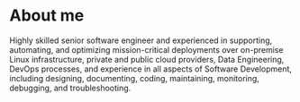 # About me

Highly skilled senior software engineer and experienced in supporting, automating, and optimizing mission-critical
deployments over on-premise Linux infrastructure, private and public cloud providers, Data Engineering, DevOps processes,
and experience in all aspects of Software Development, including designing, documenting, coding, maintaining,
monitoring, debugging, and troubleshooting.
